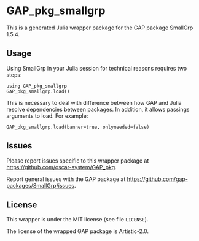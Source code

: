 # GAP_pkg_smallgrp

This is a generated Julia wrapper package for the GAP package SmallGrp 1.5.4.

## Usage

Using SmallGrp in your Julia session for technical reasons requires two steps:

    using GAP_pkg_smallgrp
    GAP_pkg_smallgrp.load()

This is necessary to deal with difference between how GAP and Julia
resolve dependencies between packages. In addition, it allows passings
arguments to load. For example:

    GAP_pkg_smallgrp.load(banner=true, onlyneeded=false)

## Issues

Please report issues specific to this wrapper package at <https://github.com/oscar-system/GAP_pkg>.

Report general issues with the GAP package at <https://github.com/gap-packages/SmallGrp/issues>.

## License

This wrapper is under the MIT license (see file `LICENSE`).

The license of the wrapped GAP package is Artistic-2.0.
